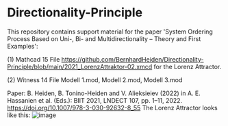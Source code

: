 # Directionality-Principle
This repository contains support material for the paper 'System Ordering Process Based on Uni-, Bi- and Multidirectionality – Theory and First Examples':

(1) Mathcad 15 File https://github.com/BernhardHeiden/Directionality-Principle/blob/main/2021_LorenzAttraktor-02.xmcd for the Lorenz Attractor.

(2) Witness 14 File Modell 1.mod, Modell 2.mod, Modell 3.mod

Paper: B. Heiden, B. Tonino-Heiden and V. Alieksieiev (2022) in A. E. Hassanien et al. (Eds.): BIIT 2021, LNDECT 107, pp. 1–11, 2022. https://doi.org/10.1007/978-3-030-92632-8_55
The Lorenz Attractor looks like this:
![image](https://user-images.githubusercontent.com/33905999/132948350-d3d5ff26-92cc-4b04-8adf-b1f2b2d1221c.png)
